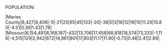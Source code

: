 POPULATION:

|Maries County|8,427|8,406|-5|-21|25|95|45|133|-20|-38|0|3|16|12|16|15|11.29|15.80|-4.51|0.36|1.43|1.78|
|Missouri|6,154,481|6,168,187|-432|13,706|17,458|68,818|18,574|73,333|-1,116|-4,515|129|2,942|672|14,861|801|17,803|11.17|11.90|-0.73|0.48|2.41|2.89|
